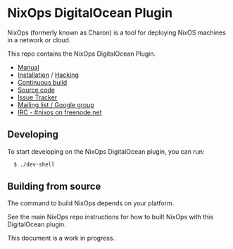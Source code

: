 # NixOps DigitalOcean Plugin

NixOps (formerly known as Charon) is a tool for deploying NixOS
machines in a network or cloud.

This repo contains the NixOps DigitalOcean Plugin.

* [Manual](https://nixos.org/nixops/manual/)
* [Installation](https://nixos.org/nixops/manual/#chap-installation) / [Hacking](https://nixos.org/nixops/manual/#chap-hacking)
* [Continuous build](http://hydra.nixos.org/jobset/nixops/master#tabs-jobs)
* [Source code](https://github.com/NixOS/nixops)
* [Issue Tracker](https://github.com/NixOS/nixops/issues)
* [Mailing list / Google group](https://groups.google.com/forum/#!forum/nixops-users)
* [IRC - #nixos on freenode.net](irc://irc.freenode.net/#nixos)

## Developing

To start developing on the NixOps DigitalOcean plugin, you can run:

```bash
  $ ./dev-shell
```

## Building from source

The command to build NixOps depends on your platform.

See the main NixOps repo instructions for how to built NixOps
with this DigitalOcean plugin.

This document is a work in progress.
